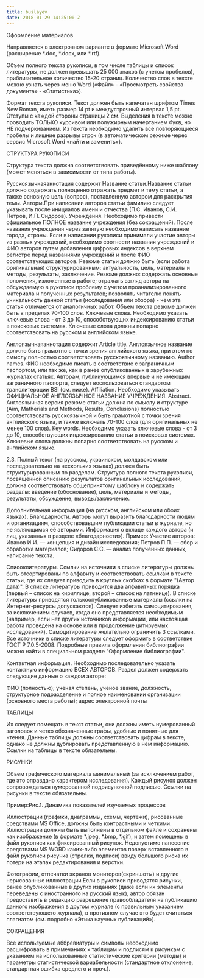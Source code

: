 ```yaml
---
title: buslayev
date: 2018-01-29 14:25:00 Z
---
```


Оформление материалов

Направляется в электронном варианте в формате Microsoft Word (расширение *.doc, *.docx, или *.rtf).

Объем полного текста рукописи, в том числе таблицы и список литературы, не должен превышать 25 000 знаков (с учетом пробелов), приблизительное количество 15-20 страниц. Количество слов в тексте можно узнать через меню Word («Файл» - «Просмотреть свойства документа» - «Статистика»).

Формат текста рукописи. Текст должен быть напечатан шрифтом Times New Roman, иметь размер 14 pt и междустрочный интервал 1,5 pt. Отступы с каждой стороны страницы 2 см. Выделения в тексте можно проводить ТОЛЬКО курсивом или полужирным начертанием букв, но НЕ подчеркиванием. Из текста необходимо удалить все повторяющиеся пробелы и лишние разрывы строк (в автоматическом режиме через сервис Microsoft Word «найти и заменить»).

СТРУКТУРА РУКОПИСИ

Структура текста должна соответствовать приведённому ниже шаблону (может меняться в зависимости от типа работы).

Русскоязычнаяаннотация содержит
Название статьи.Название статьи должно содержать полноценно отражать предмет и тему статьи, а также основную цель (вопрос), поставленную автором для раскрытия темы.
Авторы.При написании авторов статьи фамилию следует указывать после инициалов имени и отчества (П.С. Иванов, С.И. Петров, И.П. Сидоров).
Учреждения. Необходимо привести официальное ПОЛНОЕ название учреждения (без сокращений). После названия учреждения через запятую необходимо написать название города, страны. Если в написании рукописи принимали участие авторы из разных учреждений, необходимо соотнести названия учреждений и ФИО авторов путем добавления цифровых индексов в верхнем регистре перед названиями учреждений и после ФИО соответствующих авторов.
Резюме статьи должно быть (если работа оригинальная) структурированным: актуальность, цель, материалы и методы, результаты, заключение. Резюме должно: содержать основные положения, изложенные в работе; отражать взгляд автора на обсуждаемую в рукописи проблему с учетом проанализированного материала и полученных результатов; позволять читателю понять уникальность данной статьи (исследования или обзора) - чем эта статья отличается от аналогичных работ. Объем текста резюме должен быть в пределах 70-100 слов.
Ключевые слова. Необходимо указать ключевые слова - от 3 до 10, способствующих индексированию статьи в поисковых системах. Ключевые слова должны попарно соответствовать на русском и английском языке.
 

Англоязычнаяаннотация содержит
Article title. Англоязычное название должно быть грамотно с точки зрения английского языка, при этом по смыслу полностью соответствовать русскоязычному названию.
Author names. ФИО необходимо писать в соответствие с заграничным паспортом, или так же, как в ранее опубликованных в зарубежных журналах статьях. Авторам, публикующимся впервые и не имеющим заграничного паспорта, следует воспользоваться стандартом транслитерации BSI (см. ниже).
Affiliation. Необходимо указывать ОФИЦИАЛЬНОЕ АНГЛОЯЗЫЧНОЕ НАЗВАНИЕ УЧРЕЖДЕНИЯ.
Abstract. Англоязычная версия резюме статьи должна по смыслу и структуре (Aim, Matherials and Methods, Results, Conclusions) полностью соответствовать русскоязычной и быть грамотной с точки зрения английского языка, и также включать 70-100 слов (для оригинальных не менее 100 слов).
Key words. Необходимо указать ключевые слова - от 3 до 10, способствующих индексированию статьи в поисковых системах. Ключевые слова должны попарно соответствовать на русском и английском языке.
 

2.3. Полный текст (на русском, украинском, молдавском или последовательно на нескольких языках) должен быть структурированным по разделам. Структура полного текста рукописи, посвящённой описанию результатов оригинальных исследований, должна соответствовать общепринятому шаблону и содержать разделы: введение (обоснование), цель, материалы и методы, результаты, обсуждение, выводы/заключение.

 

Дополнительная информация (на русском, английском или обоих языках).
Благодарности. Авторы могут выразить благодарности людям и организациям, способствовавшим публикации статьи в журнале, но не являющимся её авторами.
Информация о вкладе каждого автора (и лиц, указанных в разделе «благодарности»). Пример:
Участие авторов: Иванов И.И. — концепция и дизайн исследования; Петров П.П. — сбор и обработка материалов; Сидоров С.С. — анализ полученных данных, написание текста.
 

Списоклитературы. 
Ссылки на источники в списке литературы должны быть отсортированы по алфавиту и соответствовать ссылкам в тексте статьи, где их следует приводить в круглых скобках в формате "(Автор дата)". В списке литературы приводится два алфавитных порядка (первый – список на кириллице, второй – список на латинице).
В списке литературы приводятся толькоопубликованные материалы (ссылки на Интернет-ресурсы допускаются).
Следует избегать самоцитирования, за исключением случаев, когда оно представляется необходимым (например, если нет других источников информации, или настоящая работа проведена на основе или в продолжение цитируемых исследований). Самоцитирование желательно ограничить 3 ссылками.
Все источники в списке литературы следует оформить в соответствие ГОСТ Р 7.0.5-2008.
Подробные правила оформления библиографии можно найти в специальном разделе "Оформление библиографии".

 

Контактная информация.
Необходимо последовательно указать контактную информацию ВСЕХ АВТОРОВ. Раздел должен содержать следующие данные о каждом авторе:

ФИО (полностью);
ученая степень, ученое звание, должность, структурное подразделение и полное наименовании организации (основного места работы);
адрес электронной почты
 

ТАБЛИЦЫ

Их следует помещать в текст статьи, они должны иметь нумерованный заголовок и четко обозначенные графы, удобные и понятные для чтения. Данные таблицы должны соответствовать цифрам в тексте, однако не должны дублировать представленную в нём информацию. Ссылки на таблицы в тексте обязательны.

 

РИСУНКИ

Объем графического материала минимальный (за исключением работ, где это оправдано характером исследования). Каждый рисунок должен сопровождаться нумерованной подрисуночной подписью. Ссылки на рисунки в тексте обязательны.

Пример:Рис.1. Динамика показателей изучаемых процессов

Иллюстрации (графики, диаграммы, схемы, чертежи), рисованные средствами MS Office, должны быть контрастными и четкими. Иллюстрации должны быть выполнены в отдельном файле и сохранены как изображение (в формате *.jpeg, *.bmp, *.gif), и затем помещены в файл рукописи как фиксированный рисунок. Недопустимо нанесение средствами MS WORD каких-либо элементов поверх вставленного в файл рукописи рисунка (стрелки, подписи) ввиду большого риска их потери на этапах редактирования и верстки.

 

Фотографии, отпечатки экранов мониторов(скриншоты) и другие нерисованные иллюстрации
Если в рукописи приводятся рисунки, ранее опубликованные в других изданиях (даже если их элементы переведены с иностранного на русский язык), автор обязан предоставить в редакцию разрешение правообладателя на публикацию данного изображения в другом журнале (с правильным указанием соответствующего журнала), в противном случае это будет считаться плагиатом (см. подробно «Этика научных публикаций»).
 

СОКРАЩЕНИЯ

Все используемые аббревиатуры и символы необходимо расшифровать в примечаниях к таблицам и подписям к рисункам с указанием на использованные статистические критерии (методы) и параметры статистической вариабельности (стандартное отклонение, стандартная ошибка среднего и проч.). 

 
